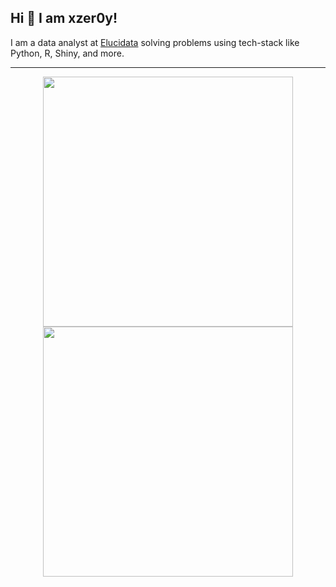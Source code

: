 ## Hi 👋 I am xzer0y! 
I am a data analyst at [Elucidata](https://elucidata.io/) solving problems using tech-stack like Python, R, Shiny, and more. 

---
<p align = "center">
  <img src = "https://github-readme-stats.vercel.app/api?username=pr2tik1&show_icons=true&theme=bear" width = 400>
  <img src = "https://github-readme-streak-stats.herokuapp.com?user=pr2tik1&theme=dark&hide_border=true" width = 400>
</p>
